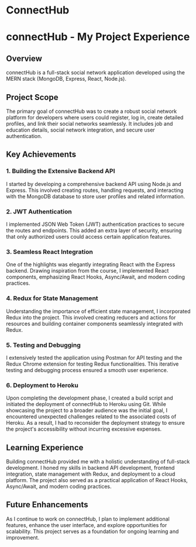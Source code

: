 # ConnectHub
# connectHub - My Project Experience

## Overview
connectHub is a full-stack social network application developed using the MERN stack (MongoDB, Express, React, Node.js). 

## Project Scope
The primary goal of connectHub was to create a robust social network platform for developers where users could register, log in, create detailed profiles, and link their social networks seamlessly. It includes job and education details, social network integration, and secure user authentication.

## Key Achievements

### 1. Building the Extensive Backend API
I started by developing a comprehensive backend API using Node.js and Express. This involved creating routes, handling requests, and interacting with the MongoDB database to store user profiles and related information.

### 2. JWT Authentication
I implemented JSON Web Token (JWT) authentication practices to secure the routes and endpoints. This added an extra layer of security, ensuring that only authorized users could access certain application features.

### 3. Seamless React Integration
One of the highlights was elegantly integrating React with the Express backend. Drawing inspiration from the course, I implemented React components, emphasizing React Hooks, Async/Await, and modern coding practices.

### 4. Redux for State Management
Understanding the importance of efficient state management, I incorporated Redux into the project. This involved creating reducers and actions for resources and building container components seamlessly integrated with Redux.

### 5. Testing and Debugging
I extensively tested the application using Postman for API testing and the Redux Chrome extension for testing Redux functionalities. This iterative testing and debugging process ensured a smooth user experience.

### 6. Deployment to Heroku
Upon completing the development phase, I created a build script and initiated the deployment of connectHub to Heroku using Git. While showcasing the project to a broader audience was the initial goal, I encountered unexpected challenges related to the associated costs of Heroku. As a result, I had to reconsider the deployment strategy to ensure the project's accessibility without incurring excessive expenses.

## Learning Experience
Building connectHub provided me with a holistic understanding of full-stack development. I honed my skills in backend API development, frontend integration, state management with Redux, and deployment to a cloud platform. The project also served as a practical application of React Hooks, Async/Await, and modern coding practices.

## Future Enhancements
As I continue to work on connectHub, I plan to implement additional features, enhance the user interface, and explore opportunities for scalability. This project serves as a foundation for ongoing learning and improvement.

